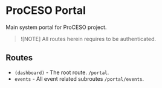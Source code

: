 # ProCESO Portal

Main system portal for ProCESO project.

> ![NOTE]
> All routes herein requires to be authenticated.

## Routes

- `(dashboard)` - The root route. `/portal`.
- `events` - All event related subroutes `/portal/events`.
